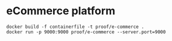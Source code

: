 # eCommerce platform

    docker build -f containerfile -t proof/e-commerce .
    docker run -p 9000:9000 proof/e-commerce --server.port=9000